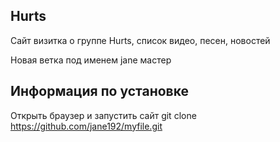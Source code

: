 ## Hurts
Сайт визитка о группе Hurts, список видео, песен, новостей

Новая ветка под именем  jane
мастер



## Информация по установке
Открыть браузер и запустить сайт
git clone https://github.com/jane192/myfile.git